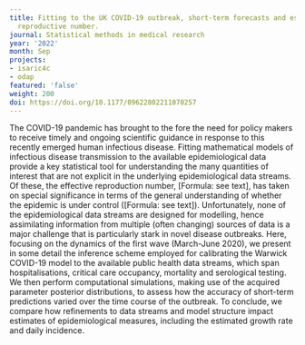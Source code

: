 ```yaml
---
title: Fitting to the UK COVID-19 outbreak, short-term forecasts and estimating the
  reproductive number.
journal: Statistical methods in medical research
year: '2022'
month: Sep
projects:
- isaric4c
- odap
featured: 'false'
weight: 200
doi: https://doi.org/10.1177/09622802211070257
---
```


The COVID-19 pandemic has brought to the fore the need for policy makers to receive timely and ongoing scientific guidance in response to this recently emerged human infectious disease. Fitting mathematical models of infectious disease transmission to the available epidemiological data provide a key statistical tool for understanding the many quantities of interest that are not explicit in the underlying epidemiological data streams. Of these, the effective reproduction number, [Formula: see text], has taken on special significance in terms of the general understanding of whether the epidemic is under control ([Formula: see text]). Unfortunately, none of the epidemiological data streams are designed for modelling, hence assimilating information from multiple (often changing) sources of data is a major challenge that is particularly stark in novel disease outbreaks. Here, focusing on the dynamics of the first wave (March-June 2020), we present in some detail the inference scheme employed for calibrating the Warwick COVID-19 model to the available public health data streams, which span hospitalisations, critical care occupancy, mortality and serological testing. We then perform computational simulations, making use of the acquired parameter posterior distributions, to assess how the accuracy of short-term predictions varied over the time course of the outbreak. To conclude, we compare how refinements to data streams and model structure impact estimates of epidemiological measures, including the estimated growth rate and daily incidence.